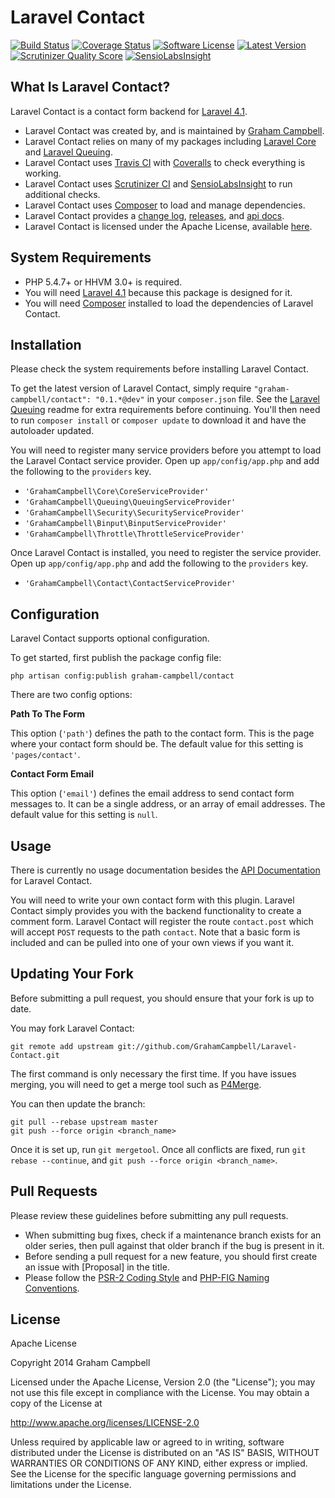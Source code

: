 Laravel Contact
===============


[![Build Status](https://img.shields.io/travis/GrahamCampbell/Laravel-Contact/master.svg)](https://travis-ci.org/GrahamCampbell/Laravel-Contact)
[![Coverage Status](https://img.shields.io/coveralls/GrahamCampbell/Laravel-Contact/master.svg)](https://coveralls.io/r/GrahamCampbell/Laravel-Contact)
[![Software License](https://img.shields.io/badge/license-Apache%202.0-brightgreen.svg)](https://github.com/GrahamCampbell/Laravel-Contact/blob/master/LICENSE.md)
[![Latest Version](https://img.shields.io/github/release/GrahamCampbell/Laravel-Contact.svg)](https://github.com/GrahamCampbell/Laravel-Contact/releases)
[![Scrutinizer Quality Score](https://scrutinizer-ci.com/g/GrahamCampbell/Laravel-Contact/badges/quality-score.png?s=e6a3e1e0e7c144da9d5f0324b45bed135579f6fe)](https://scrutinizer-ci.com/g/GrahamCampbell/Laravel-Contact)
[![SensioLabsInsight](https://insight.sensiolabs.com/projects/8d54e859-7c8e-47e0-aced-11b84f3cca3e/mini.png)](https://insight.sensiolabs.com/projects/8d54e859-7c8e-47e0-aced-11b84f3cca3e)


## What Is Laravel Contact?

Laravel Contact is a contact form backend for [Laravel 4.1](http://laravel.com).

* Laravel Contact was created by, and is maintained by [Graham Campbell](https://github.com/GrahamCampbell).
* Laravel Contact relies on many of my packages including [Laravel Core](https://github.com/GrahamCampbell/Laravel-Core) and [Laravel Queuing](https://github.com/GrahamCampbell/Laravel-Queuing).
* Laravel Contact uses [Travis CI](https://travis-ci.org/GrahamCampbell/Laravel-Contact) with [Coveralls](https://coveralls.io/r/GrahamCampbell/Laravel-Contact) to check everything is working.
* Laravel Contact uses [Scrutinizer CI](https://scrutinizer-ci.com/g/GrahamCampbell/Laravel-Contact) and [SensioLabsInsight](https://insight.sensiolabs.com/projects/8d54e859-7c8e-47e0-aced-11b84f3cca3e) to run additional checks.
* Laravel Contact uses [Composer](https://getcomposer.org) to load and manage dependencies.
* Laravel Contact provides a [change log](https://github.com/GrahamCampbell/Laravel-Contact/blob/master/CHANGELOG.md), [releases](https://github.com/GrahamCampbell/Laravel-Contact/releases), and [api docs](http://grahamcampbell.github.io/Laravel-Contact).
* Laravel Contact is licensed under the Apache License, available [here](https://github.com/GrahamCampbell/Laravel-Contact/blob/master/LICENSE.md).


## System Requirements

* PHP 5.4.7+ or HHVM 3.0+ is required.
* You will need [Laravel 4.1](http://laravel.com) because this package is designed for it.
* You will need [Composer](https://getcomposer.org) installed to load the dependencies of Laravel Contact.


## Installation

Please check the system requirements before installing Laravel Contact.

To get the latest version of Laravel Contact, simply require `"graham-campbell/contact": "0.1.*@dev"` in your `composer.json` file. See the [Laravel Queuing](https://github.com/GrahamCampbell/Laravel-Queuing) readme for extra requirements before continuing. You'll then need to run `composer install` or `composer update` to download it and have the autoloader updated.

You will need to register many service providers before you attempt to load the Laravel Contact service provider. Open up `app/config/app.php` and add the following to the `providers` key.

* `'GrahamCampbell\Core\CoreServiceProvider'`
* `'GrahamCampbell\Queuing\QueuingServiceProvider'`
* `'GrahamCampbell\Security\SecurityServiceProvider'`
* `'GrahamCampbell\Binput\BinputServiceProvider'`
* `'GrahamCampbell\Throttle\ThrottleServiceProvider'`

Once Laravel Contact is installed, you need to register the service provider. Open up `app/config/app.php` and add the following to the `providers` key.

* `'GrahamCampbell\Contact\ContactServiceProvider'`


## Configuration

Laravel Contact supports optional configuration.

To get started, first publish the package config file:

    php artisan config:publish graham-campbell/contact

There are two config options:

**Path To The Form**

This option (`'path'`) defines the path to the contact form. This is the page where your contact form should be. The default value for this setting is `'pages/contact'`.

**Contact Form Email**

This option (`'email'`) defines the email address to send contact form messages to. It can be a single address, or an array of email addresses. The default value for this setting is `null`.


## Usage

There is currently no usage documentation besides the [API Documentation](http://grahamcampbell.github.io/Laravel-Contact
) for Laravel Contact.

You will need to write your own contact form with this plugin. Laravel Contact simply provides you with the backend functionality to create a comment form. Laravel Contact will register the route `contact.post` which will accept `POST` requests to the path `contact`. Note that a basic form is included and can be pulled into one of your own views if you want it.


## Updating Your Fork

Before submitting a pull request, you should ensure that your fork is up to date.

You may fork Laravel Contact:

    git remote add upstream git://github.com/GrahamCampbell/Laravel-Contact.git

The first command is only necessary the first time. If you have issues merging, you will need to get a merge tool such as [P4Merge](http://perforce.com/product/components/perforce_visual_merge_and_diff_tools).

You can then update the branch:

    git pull --rebase upstream master
    git push --force origin <branch_name>

Once it is set up, run `git mergetool`. Once all conflicts are fixed, run `git rebase --continue`, and `git push --force origin <branch_name>`.


## Pull Requests

Please review these guidelines before submitting any pull requests.

* When submitting bug fixes, check if a maintenance branch exists for an older series, then pull against that older branch if the bug is present in it.
* Before sending a pull request for a new feature, you should first create an issue with [Proposal] in the title.
* Please follow the [PSR-2 Coding Style](https://github.com/php-fig/fig-standards/blob/master/accepted/PSR-2-coding-style-guide.md) and [PHP-FIG Naming Conventions](https://github.com/php-fig/fig-standards/blob/master/bylaws/002-psr-naming-conventions.md).


## License

Apache License

Copyright 2014 Graham Campbell

Licensed under the Apache License, Version 2.0 (the "License");
you may not use this file except in compliance with the License.
You may obtain a copy of the License at

 http://www.apache.org/licenses/LICENSE-2.0

Unless required by applicable law or agreed to in writing, software
distributed under the License is distributed on an "AS IS" BASIS,
WITHOUT WARRANTIES OR CONDITIONS OF ANY KIND, either express or implied.
See the License for the specific language governing permissions and
limitations under the License.
